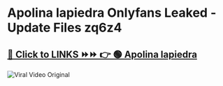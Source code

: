 
 # Apolina lapiedra Onlyfans Leaked - Update Files zq6z4

## <h2><a href="https://clipsfans.com/Apolina_lapiedra&ref=git">🔗 Click to LINKS ⏩⏩ 👉 🟢 Apolina lapiedra </a></h2>

<a href="https://clipsfans.com/Apolina_lapiedra&ref=git" rel="nofollow" data-target="animated-image.originalLink"><img src="https://i.ibb.co.com/xMMVF88/686577567.gif" alt="Viral Video Original" style="max-width: 100%; display: inline-block;" data-target="animated-image.originalImage"></a>

